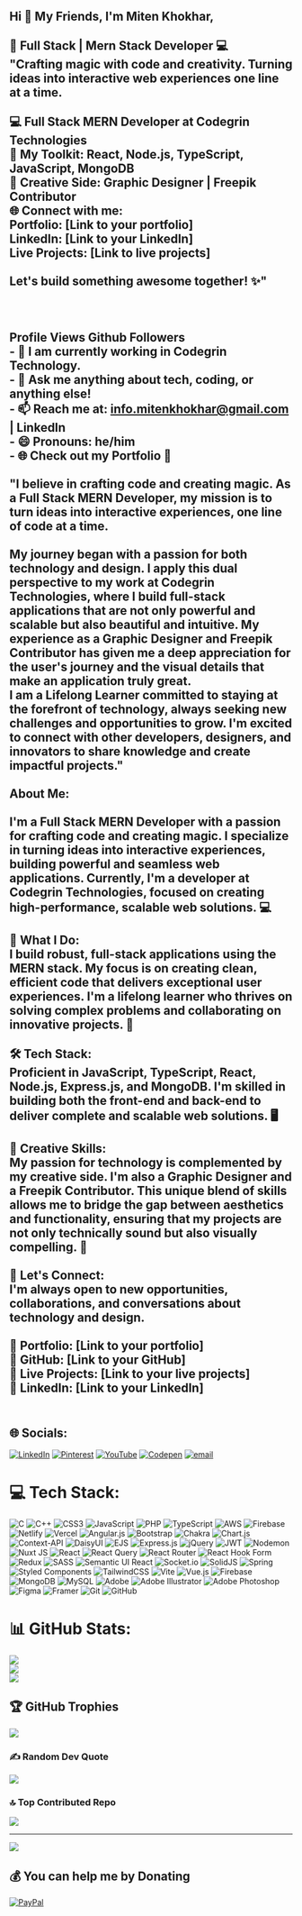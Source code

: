 ## Hi 👋 My Friends, I'm Miten Khokhar,<br><br>🚀 Full Stack | Mern Stack Developer 💻<br>"Crafting magic with code and creativity. Turning ideas into interactive web experiences one line at a time.<br><br>💻 Full Stack MERN Developer at Codegrin Technologies<br>🚀 My Toolkit: React, Node.js, TypeScript, JavaScript, MongoDB<br>🎨 Creative Side: Graphic Designer | Freepik Contributor<br>🌐 Connect with me:<br>Portfolio: [Link to your portfolio]<br>LinkedIn: [Link to your LinkedIn]<br>Live Projects: [Link to live projects]<br><br>Let's build something awesome together! ✨"<br><br><br><br>Profile Views Github Followers<br>- 🔭 I am currently working in Codegrin Technology.<br>- 💬 Ask me anything about tech, coding, or anything else!<br>- 📫 Reach me at: info.mitenkhokhar@gmail.com | LinkedIn<br>- 😄 Pronouns: he/him<br>- 🌐 Check out my Portfolio 🌟<br><br>"I believe in crafting code and creating magic. As a Full Stack MERN Developer, my mission is to turn ideas into interactive experiences, one line of code at a time.<br><br>My journey began with a passion for both technology and design. I apply this dual perspective to my work at Codegrin Technologies, where I build full-stack applications that are not only powerful and scalable but also beautiful and intuitive. My experience as a Graphic Designer and Freepik Contributor has given me a deep appreciation for the user's journey and the visual details that make an application truly great.<br>I am a Lifelong Learner committed to staying at the forefront of technology, always seeking new challenges and opportunities to grow. I'm excited to connect with other developers, designers, and innovators to share knowledge and create impactful projects."<br><br> About Me:<br><br>I'm a Full Stack MERN Developer with a passion for crafting code and creating magic. I specialize in turning ideas into interactive experiences, building powerful and seamless web applications. Currently, I'm a developer at Codegrin Technologies, focused on creating high-performance, scalable web solutions. 💻<br><br>🔭 What I Do:<br>I build robust, full-stack applications using the MERN stack. My focus is on creating clean, efficient code that delivers exceptional user experiences. I'm a lifelong learner who thrives on solving complex problems and collaborating on innovative projects. 🚀<br><br>🛠️ Tech Stack:<br>Proficient in JavaScript, TypeScript, React, Node.js, Express.js, and MongoDB. I'm skilled in building both the front-end and back-end to deliver complete and scalable web solutions. 🖥️<br><br>🎨 Creative Skills:<br>My passion for technology is complemented by my creative side. I'm also a Graphic Designer and a Freepik Contributor. This unique blend of skills allows me to bridge the gap between aesthetics and functionality, ensuring that my projects are not only technically sound but also visually compelling. 🌟<br><br>🤝 Let's Connect:<br>I'm always open to new opportunities, collaborations, and conversations about technology and design.<br><br>🔗 Portfolio: [Link to your portfolio]<br>🔗 GitHub: [Link to your GitHub]<br>🔗 Live Projects: [Link to your live projects]<br>🔗 LinkedIn: [Link to your LinkedIn]<br><br>



## 🌐 Socials:
[![LinkedIn](https://img.shields.io/badge/LinkedIn-%230077B5.svg?logo=linkedin&logoColor=white)](https://linkedin.com/in/miten-khokhar-215b5b169) [![Pinterest](https://img.shields.io/badge/Pinterest-%23E60023.svg?logo=Pinterest&logoColor=white)](https://pinterest.com/mitenkhokhar) [![YouTube](https://img.shields.io/badge/YouTube-%23FF0000.svg?logo=YouTube&logoColor=white)](https://youtube.com/@coding-with-miten) [![Codepen](https://img.shields.io/badge/Codepen-000000?logo=codepen&logoColor=white)](https://codepen.io/coding-with-miten) [![email](https://img.shields.io/badge/Email-D14836?logo=gmail&logoColor=white)](mailto:info.mitenkhokhar@gmail.com) 

# 💻 Tech Stack:
![C](https://img.shields.io/badge/c-%2300599C.svg?style=for-the-badge&logo=c&logoColor=white) ![C++](https://img.shields.io/badge/c++-%2300599C.svg?style=for-the-badge&logo=c%2B%2B&logoColor=white) ![CSS3](https://img.shields.io/badge/css3-%231572B6.svg?style=for-the-badge&logo=css3&logoColor=white) ![JavaScript](https://img.shields.io/badge/javascript-%23323330.svg?style=for-the-badge&logo=javascript&logoColor=%23F7DF1E) ![PHP](https://img.shields.io/badge/php-%23777BB4.svg?style=for-the-badge&logo=php&logoColor=white) ![TypeScript](https://img.shields.io/badge/typescript-%23007ACC.svg?style=for-the-badge&logo=typescript&logoColor=white) ![AWS](https://img.shields.io/badge/AWS-%23FF9900.svg?style=for-the-badge&logo=amazon-aws&logoColor=white) ![Firebase](https://img.shields.io/badge/firebase-%23039BE5.svg?style=for-the-badge&logo=firebase) ![Netlify](https://img.shields.io/badge/netlify-%23000000.svg?style=for-the-badge&logo=netlify&logoColor=#00C7B7) ![Vercel](https://img.shields.io/badge/vercel-%23000000.svg?style=for-the-badge&logo=vercel&logoColor=white) ![Angular.js](https://img.shields.io/badge/angular.js-%23E23237.svg?style=for-the-badge&logo=angularjs&logoColor=white) ![Bootstrap](https://img.shields.io/badge/bootstrap-%238511FA.svg?style=for-the-badge&logo=bootstrap&logoColor=white) ![Chakra](https://img.shields.io/badge/chakra-%234ED1C5.svg?style=for-the-badge&logo=chakraui&logoColor=white) ![Chart.js](https://img.shields.io/badge/chart.js-F5788D.svg?style=for-the-badge&logo=chart.js&logoColor=white) ![Context-API](https://img.shields.io/badge/Context--Api-000000?style=for-the-badge&logo=react) ![DaisyUI](https://img.shields.io/badge/daisyui-5A0EF8?style=for-the-badge&logo=daisyui&logoColor=white) ![EJS](https://img.shields.io/badge/ejs-%23B4CA65.svg?style=for-the-badge&logo=ejs&logoColor=black) ![Express.js](https://img.shields.io/badge/express.js-%23404d59.svg?style=for-the-badge&logo=express&logoColor=%2361DAFB) ![jQuery](https://img.shields.io/badge/jquery-%230769AD.svg?style=for-the-badge&logo=jquery&logoColor=white) ![JWT](https://img.shields.io/badge/JWT-black?style=for-the-badge&logo=JSON%20web%20tokens) ![Nodemon](https://img.shields.io/badge/NODEMON-%23323330.svg?style=for-the-badge&logo=nodemon&logoColor=%BBDEAD) ![Nuxt JS](https://img.shields.io/badge/Nuxt-002E3B?style=for-the-badge&logo=nuxt.js&logoColor=#00DC82) ![React](https://img.shields.io/badge/react-%2320232a.svg?style=for-the-badge&logo=react&logoColor=%2361DAFB) ![React Query](https://img.shields.io/badge/-React%20Query-FF4154?style=for-the-badge&logo=react%20query&logoColor=white) ![React Router](https://img.shields.io/badge/React_Router-CA4245?style=for-the-badge&logo=react-router&logoColor=white) ![React Hook Form](https://img.shields.io/badge/React%20Hook%20Form-%23EC5990.svg?style=for-the-badge&logo=reacthookform&logoColor=white) ![Redux](https://img.shields.io/badge/redux-%23593d88.svg?style=for-the-badge&logo=redux&logoColor=white) ![SASS](https://img.shields.io/badge/SASS-hotpink.svg?style=for-the-badge&logo=SASS&logoColor=white) ![Semantic UI React](https://img.shields.io/badge/Semantic%20UI%20React-%2335BDB2.svg?style=for-the-badge&logo=SemanticUIReact&logoColor=white) ![Socket.io](https://img.shields.io/badge/Socket.io-black?style=for-the-badge&logo=socket.io&badgeColor=010101) ![SolidJS](https://img.shields.io/badge/SolidJS-2c4f7c?style=for-the-badge&logo=solid&logoColor=c8c9cb) ![Spring](https://img.shields.io/badge/spring-%236DB33F.svg?style=for-the-badge&logo=spring&logoColor=white) ![Styled Components](https://img.shields.io/badge/styled--components-DB7093?style=for-the-badge&logo=styled-components&logoColor=white) ![TailwindCSS](https://img.shields.io/badge/tailwindcss-%2338B2AC.svg?style=for-the-badge&logo=tailwind-css&logoColor=white) ![Vite](https://img.shields.io/badge/vite-%23646CFF.svg?style=for-the-badge&logo=vite&logoColor=white) ![Vue.js](https://img.shields.io/badge/vue.js-%2335495e.svg?style=for-the-badge&logo=vuedotjs&logoColor=%234FC08D) ![Firebase](https://img.shields.io/badge/firebase-a08021?style=for-the-badge&logo=firebase&logoColor=ffcd34) ![MongoDB](https://img.shields.io/badge/MongoDB-%234ea94b.svg?style=for-the-badge&logo=mongodb&logoColor=white) ![MySQL](https://img.shields.io/badge/mysql-4479A1.svg?style=for-the-badge&logo=mysql&logoColor=white) ![Adobe](https://img.shields.io/badge/adobe-%23FF0000.svg?style=for-the-badge&logo=adobe&logoColor=white) ![Adobe Illustrator](https://img.shields.io/badge/adobe%20illustrator-%23FF9A00.svg?style=for-the-badge&logo=adobe%20illustrator&logoColor=white) ![Adobe Photoshop](https://img.shields.io/badge/adobe%20photoshop-%2331A8FF.svg?style=for-the-badge&logo=adobe%20photoshop&logoColor=white) ![Figma](https://img.shields.io/badge/figma-%23F24E1E.svg?style=for-the-badge&logo=figma&logoColor=white) ![Framer](https://img.shields.io/badge/Framer-black?style=for-the-badge&logo=framer&logoColor=blue) ![Git](https://img.shields.io/badge/git-%23F05033.svg?style=for-the-badge&logo=git&logoColor=white) ![GitHub](https://img.shields.io/badge/github-%23121011.svg?style=for-the-badge&logo=github&logoColor=white)
# 📊 GitHub Stats:
![](https://github-readme-stats.vercel.app/api?username=MITEN-KHOKHAR&theme=dark&hide_border=false&include_all_commits=true&count_private=false)<br/>
![](https://nirzak-streak-stats.vercel.app/?user=MITEN-KHOKHAR&theme=dark&hide_border=false)<br/>
![](https://github-readme-stats.vercel.app/api/top-langs/?username=MITEN-KHOKHAR&theme=dark&hide_border=false&include_all_commits=true&count_private=false&layout=compact)

## 🏆 GitHub Trophies
![](https://github-profile-trophy.vercel.app/?username=MITEN-KHOKHAR&theme=dark&no-frame=false&no-bg=true&margin-w=4)

### ✍️ Random Dev Quote
![](https://quotes-github-readme.vercel.app/api?type=horizontal&theme=radical)

### 🔝 Top Contributed Repo
![](https://github-contributor-stats.vercel.app/api?username=MITEN-KHOKHAR&limit=5&theme=dark&combine_all_yearly_contributions=true)

---
[![](https://visitcount.itsvg.in/api?id=MITEN-KHOKHAR&icon=0&color=0)](https://visitcount.itsvg.in)

  ## 💰 You can help me by Donating
  [![PayPal](https://img.shields.io/badge/PayPal-00457C?style=for-the-badge&logo=paypal&logoColor=white)](https://paypal.me/https://www.paypal.com/paypalme/mitenkhokhar11) 
